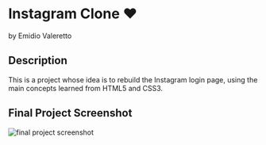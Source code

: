 # Instagram Clone :heart:

by Emidio Valeretto

## Description

This is a project whose idea is to rebuild the Instagram login page, using the main concepts learned from HTML5 and CSS3. 

## Final Project Screenshot

<img src="../instagram-clone/assets/img/screenshot.png" alt="final project screenshot">

